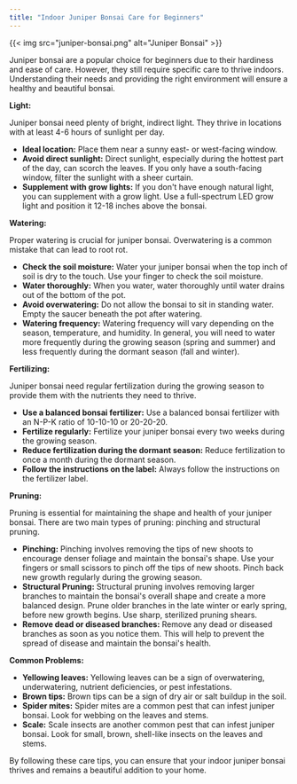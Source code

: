 ```yaml
---
title: "Indoor Juniper Bonsai Care for Beginners"
---
```



{{< img src="juniper-bonsai.png" alt="Juniper Bonsai" >}}

Juniper bonsai are a popular choice for beginners due to their hardiness and ease of care. However, they still require specific care to thrive indoors. Understanding their needs and providing the right environment will ensure a healthy and beautiful bonsai.

**Light:**

Juniper bonsai need plenty of bright, indirect light. They thrive in locations with at least 4-6 hours of sunlight per day.

*   **Ideal location:** Place them near a sunny east- or west-facing window.
*   **Avoid direct sunlight:** Direct sunlight, especially during the hottest part of the day, can scorch the leaves. If you only have a south-facing window, filter the sunlight with a sheer curtain.
*   **Supplement with grow lights:** If you don't have enough natural light, you can supplement with a grow light. Use a full-spectrum LED grow light and position it 12-18 inches above the bonsai.

**Watering:**

Proper watering is crucial for juniper bonsai. Overwatering is a common mistake that can lead to root rot.

*   **Check the soil moisture:** Water your juniper bonsai when the top inch of soil is dry to the touch. Use your finger to check the soil moisture.
*   **Water thoroughly:** When you water, water thoroughly until water drains out of the bottom of the pot.
*   **Avoid overwatering:** Do not allow the bonsai to sit in standing water. Empty the saucer beneath the pot after watering.
*   **Watering frequency:** Watering frequency will vary depending on the season, temperature, and humidity. In general, you will need to water more frequently during the growing season (spring and summer) and less frequently during the dormant season (fall and winter).

**Fertilizing:**

Juniper bonsai need regular fertilization during the growing season to provide them with the nutrients they need to thrive.

*   **Use a balanced bonsai fertilizer:** Use a balanced bonsai fertilizer with an N-P-K ratio of 10-10-10 or 20-20-20.
*   **Fertilize regularly:** Fertilize your juniper bonsai every two weeks during the growing season.
*   **Reduce fertilization during the dormant season:** Reduce fertilization to once a month during the dormant season.
*   **Follow the instructions on the label:** Always follow the instructions on the fertilizer label.

**Pruning:**

Pruning is essential for maintaining the shape and health of your juniper bonsai. There are two main types of pruning: pinching and structural pruning.

*   **Pinching:** Pinching involves removing the tips of new shoots to encourage denser foliage and maintain the bonsai's shape. Use your fingers or small scissors to pinch off the tips of new shoots. Pinch back new growth regularly during the growing season.
*   **Structural Pruning:** Structural pruning involves removing larger branches to maintain the bonsai's overall shape and create a more balanced design. Prune older branches in the late winter or early spring, before new growth begins. Use sharp, sterilized pruning shears.
*   **Remove dead or diseased branches:** Remove any dead or diseased branches as soon as you notice them. This will help to prevent the spread of disease and maintain the bonsai's health.

**Common Problems:**

*   **Yellowing leaves:** Yellowing leaves can be a sign of overwatering, underwatering, nutrient deficiencies, or pest infestations.
*   **Brown tips:** Brown tips can be a sign of dry air or salt buildup in the soil.
*   **Spider mites:** Spider mites are a common pest that can infest juniper bonsai. Look for webbing on the leaves and stems.
*   **Scale:** Scale insects are another common pest that can infest juniper bonsai. Look for small, brown, shell-like insects on the leaves and stems.

By following these care tips, you can ensure that your indoor juniper bonsai thrives and remains a beautiful addition to your home.
